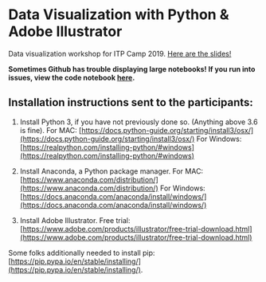 # Data Visualization with Python & Adobe Illustrator

Data visualization workshop for ITP Camp 2019. [Here are the slides!](https://docs.google.com/presentation/d/1grumKX2RS2O1nE5kp7XnphI_GmXpMPcTo7q3Bh_Yj3M/edit?usp=sharing)

**Sometimes Github has trouble displaying large notebooks! If you run into issues, view the code notebook [here](https://nbviewer.jupyter.org/github/rashidakamal/itpcamp-dataviz/blob/master/311_complaints.ipynb).**

## Installation instructions sent to the participants: 

1. Install Python 3, if you have not previously done so. (Anything above 3.6 is fine).
	For MAC: [https://docs.python-guide.org/starting/install3/osx/](https://docs.python-guide.org/starting/install3/osx/) 
	For Windows: [https://realpython.com/installing-python/#windows](https://realpython.com/installing-python/#windows)

2. Install Anaconda, a Python package manager. 
	For MAC: [https://www.anaconda.com/distribution/](https://www.anaconda.com/distribution/)
	For Windows: [https://docs.anaconda.com/anaconda/install/windows/](https://docs.anaconda.com/anaconda/install/windows/)

3. Install Adobe Illustrator. 
	Free trial: [https://www.adobe.com/products/illustrator/free-trial-download.html](https://www.adobe.com/products/illustrator/free-trial-download.html) 

Some folks additionally needed to install pip: [https://pip.pypa.io/en/stable/installing/](https://pip.pypa.io/en/stable/installing/). 


